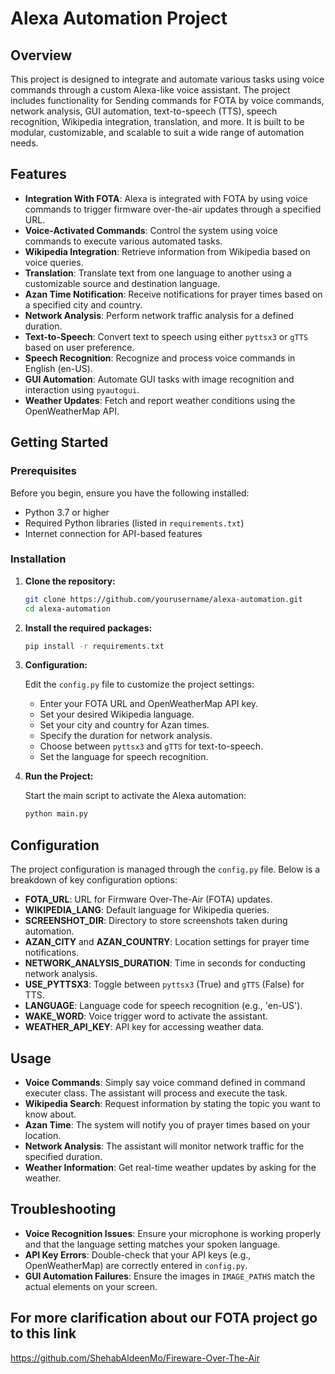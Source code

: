 # Alexa Automation Project

## Overview

This project is designed to integrate and automate various tasks using voice commands through a custom Alexa-like voice assistant. The project includes functionality for Sending commands for FOTA by voice commands, network analysis, GUI automation, text-to-speech (TTS), speech recognition, Wikipedia integration, translation, and more. It is built to be modular, customizable, and scalable to suit a wide range of automation needs.

## Features

- **Integration With FOTA**: Alexa is integrated with FOTA by using voice commands to trigger firmware over-the-air updates through a specified URL.
- **Voice-Activated Commands**: Control the system using voice commands to execute various automated tasks.
- **Wikipedia Integration**: Retrieve information from Wikipedia based on voice queries.
- **Translation**: Translate text from one language to another using a customizable source and destination language.
- **Azan Time Notification**: Receive notifications for prayer times based on a specified city and country.
- **Network Analysis**: Perform network traffic analysis for a defined duration.
- **Text-to-Speech**: Convert text to speech using either `pyttsx3` or `gTTS` based on user preference.
- **Speech Recognition**: Recognize and process voice commands in English (en-US).
- **GUI Automation**: Automate GUI tasks with image recognition and interaction using `pyautogui`.
- **Weather Updates**: Fetch and report weather conditions using the OpenWeatherMap API.

## Getting Started

### Prerequisites

Before you begin, ensure you have the following installed:

- Python 3.7 or higher
- Required Python libraries (listed in `requirements.txt`)
- Internet connection for API-based features

### Installation

1. **Clone the repository:**

   ```bash
   git clone https://github.com/yourusername/alexa-automation.git
   cd alexa-automation
   ```

2. **Install the required packages:**

   ```bash
   pip install -r requirements.txt
   ```

3. **Configuration:**

   Edit the `config.py` file to customize the project settings:
   
   - Enter your FOTA URL and OpenWeatherMap API key.
   - Set your desired Wikipedia language.
   - Set your city and country for Azan times.
   - Specify the duration for network analysis.
   - Choose between `pyttsx3` and `gTTS` for text-to-speech.
   - Set the language for speech recognition.

5. **Run the Project:**

   Start the main script to activate the Alexa automation:

   ```bash
   python main.py
   ```

## Configuration

The project configuration is managed through the `config.py` file. Below is a breakdown of key configuration options:

- **FOTA_URL**: URL for Firmware Over-The-Air (FOTA) updates.
- **WIKIPEDIA_LANG**: Default language for Wikipedia queries.
- **SCREENSHOT_DIR**: Directory to store screenshots taken during automation.
- **AZAN_CITY** and **AZAN_COUNTRY**: Location settings for prayer time notifications.
- **NETWORK_ANALYSIS_DURATION**: Time in seconds for conducting network analysis.
- **USE_PYTTSX3**: Toggle between `pyttsx3` (True) and `gTTS` (False) for TTS.
- **LANGUAGE**: Language code for speech recognition (e.g., 'en-US').
- **WAKE_WORD**: Voice trigger word to activate the assistant.
- **WEATHER_API_KEY**: API key for accessing weather data.

## Usage

- **Voice Commands**: Simply say voice command defined in command executer class. The assistant will process and execute the task.
- **Wikipedia Search**: Request information by stating the topic you want to know about.
- **Azan Time**: The system will notify you of prayer times based on your location.
- **Network Analysis**: The assistant will monitor network traffic for the specified duration.
- **Weather Information**: Get real-time weather updates by asking for the weather.

## Troubleshooting

- **Voice Recognition Issues**: Ensure your microphone is working properly and that the language setting matches your spoken language.
- **API Key Errors**: Double-check that your API keys (e.g., OpenWeatherMap) are correctly entered in `config.py`.
- **GUI Automation Failures**: Ensure the images in `IMAGE_PATHS` match the actual elements on your screen.

## For more clarification about our FOTA project go to this link
https://github.com/ShehabAldeenMo/Fireware-Over-The-Air
